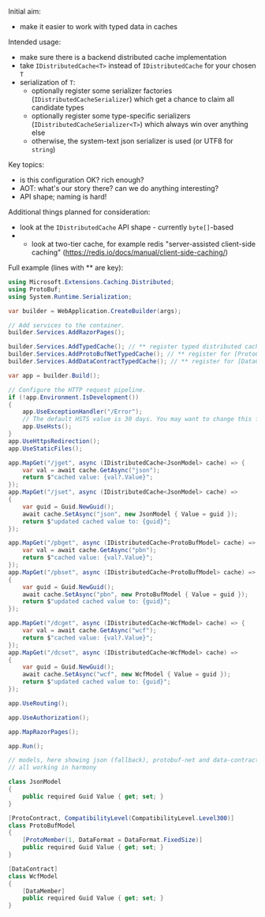 Initial aim:

- make it easier to work with typed data in caches

Intended usage:

- make sure there is a backend distributed cache implementation
- take `IDistributedCache<T>` instead of `IDistributedCache` for your chosen `T`
- serialization of `T`:
  - optionally register some serializer factories (`IDistributedCacheSerializer`) which get a chance to claim all candidate types
  - optionally register some type-specific serializers (`IDistributedCacheSerializer<T>`) which always win over anything else
  - otherwise, the system-text json serializer is used (or UTF8 for `string`)

Key topics:

- is this configuration OK? rich enough?
- AOT: what's our story there? can we do anything interesting?
- API shape; naming is hard!

Additional things planned for consideration:

- look at the `IDistributedCache` API shape - currently `byte[]`-based
- - look at two-tier cache, for example redis "server-assisted client-side caching" (https://redis.io/docs/manual/client-side-caching/)

Full example (lines with ** are key):

``` c#
using Microsoft.Extensions.Caching.Distributed;
using ProtoBuf;
using System.Runtime.Serialization;

var builder = WebApplication.CreateBuilder(args);

// Add services to the container.
builder.Services.AddRazorPages();

builder.Services.AddTypedCache(); // ** register typed distributed cache subsystem 
builder.Services.AddProtoBufNetTypedCache(); // ** register for [ProtoContract] cache types (would be in 3rd-party lib)
builder.Services.AddDataContractTypedCache(); // ** register for [DataContract] cache types

var app = builder.Build();

// Configure the HTTP request pipeline.
if (!app.Environment.IsDevelopment())
{
    app.UseExceptionHandler("/Error");
    // The default HSTS value is 30 days. You may want to change this for production scenarios, see https://aka.ms/aspnetcore-hsts.
    app.UseHsts();
}
app.UseHttpsRedirection();
app.UseStaticFiles();

app.MapGet("/jget", async (IDistributedCache<JsonModel> cache) => {
    var val = await cache.GetAsync("json");
    return $"cached value: {val?.Value}";
});
app.MapGet("/jset", async (IDistributedCache<JsonModel> cache) =>
{
    var guid = Guid.NewGuid();
    await cache.SetAsync("json", new JsonModel { Value = guid });
    return $"updated cached value to: {guid}";
});

app.MapGet("/pbget", async (IDistributedCache<ProtoBufModel> cache) => {
    var val = await cache.GetAsync("pbn");
    return $"cached value: {val?.Value}";
});
app.MapGet("/pbset", async (IDistributedCache<ProtoBufModel> cache) =>
{
    var guid = Guid.NewGuid();
    await cache.SetAsync("pbn", new ProtoBufModel { Value = guid });
    return $"updated cached value to: {guid}";
});

app.MapGet("/dcget", async (IDistributedCache<WcfModel> cache) => {
    var val = await cache.GetAsync("wcf");
    return $"cached value: {val?.Value}";
});
app.MapGet("/dcset", async (IDistributedCache<WcfModel> cache) =>
{
    var guid = Guid.NewGuid();
    await cache.SetAsync("wcf", new WcfModel { Value = guid });
    return $"updated cached value to: {guid}";
});

app.UseRouting();

app.UseAuthorization();

app.MapRazorPages();

app.Run();

// models, here showing json (fallback), protobuf-net and data-contract (WCF-style),
// all working in harmony

class JsonModel
{
    public required Guid Value { get; set; }
}

[ProtoContract, CompatibilityLevel(CompatibilityLevel.Level300)]
class ProtoBufModel
{
    [ProtoMember(1, DataFormat = DataFormat.FixedSize)]
    public required Guid Value { get; set; }
}

[DataContract]
class WcfModel
{
    [DataMember]
    public required Guid Value { get; set; }
}
```
